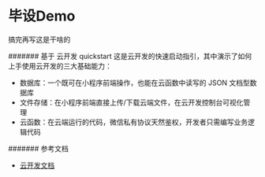 # 毕设Demo
搞完再写这是干啥的





####### 基于 云开发 quickstart 
这是云开发的快速启动指引，其中演示了如何上手使用云开发的三大基础能力：
- 数据库：一个既可在小程序前端操作，也能在云函数中读写的 JSON 文档型数据库
- 文件存储：在小程序前端直接上传/下载云端文件，在云开发控制台可视化管理
- 云函数：在云端运行的代码，微信私有协议天然鉴权，开发者只需编写业务逻辑代码

####### 参考文档

- [云开发文档](https://developers.weixin.qq.com/miniprogram/dev/wxcloud/basis/getting-started.html)

